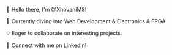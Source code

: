 👋 Hello there, I'm @XhovaniM8!

🚀 Currently diving into Web Development & Electronics & FPGA

💡 Eager to collaborate on interesting projects.

🔗 Connect with me on [LinkedIn]([xhovanim8](https://www.linkedin.com/in/xhovanimali/))!

<!---
XhovaniM8/XhovaniM8 is a ✨ special ✨ repository because its `README.md` (this file) appears on your GitHub profile.
You can click the Preview link to take a look at your changes.
--->
